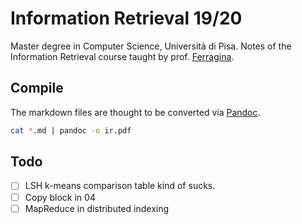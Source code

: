 # Information Retrieval 19/20

Master degree in Computer Science, Università di Pisa.
Notes of the Information Retrieval course taught by prof. [Ferragina](http://pages.di.unipi.it/ferragina/).

## Compile
The markdown files are thought to be converted via [Pandoc](https://pandoc.org/).

```sh
cat *.md | pandoc -o ir.pdf
```

## Todo

- [ ] LSH k-means comparison table kind of sucks.
- [ ] Copy block in 04
- [ ] MapReduce in distributed indexing
